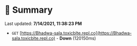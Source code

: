 # 📖 Summary
Last updated: **7/14/2021, 11:38:23 PM**

- `GET` [https://Bhadwa-sala.toxicblte.repl.co](https://Bhadwa-sala.toxicblte.repl.co) - **Down** (120150ms)
